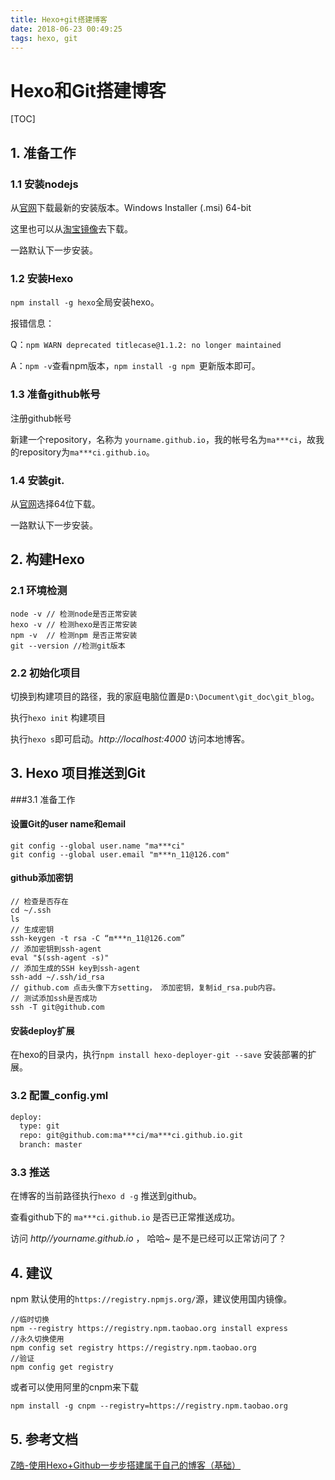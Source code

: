 ```yaml
---
title: Hexo+git搭建博客
date: 2018-06-23 00:49:25
tags: hexo, git
---
```


# Hexo和Git搭建博客
[TOC]
## 1. 准备工作

### 1.1 安装nodejs

  从[官网](https://nodejs.org/en/download/)下载最新的安装版本。Windows Installer (.msi) 64-bit
 
  这里也可以从[淘宝镜像](https://npm.taobao.org/)去下载。
 
  一路默认下一步安装。

### 1.2 安装Hexo

 `npm install -g hexo`全局安装hexo。

 报错信息：

 Q：`npm WARN deprecated titlecase@1.1.2: no longer maintained`
 
 A：`npm -v`查看npm版本，`npm install -g npm `更新版本即可。

### 1.3 准备github帐号

注册github帐号

新建一个repository，名称为 `yourname.github.io`，我的帐号名为`ma***ci`，故我的repository为`ma***ci.github.io`。

### 1.4 安装git.
 
 从[官网](https://git-scm.com/download/win)选择64位下载。
 
 一路默认下一步安装。

## 2. 构建Hexo

### 2.1 环境检测

```
node -v // 检测node是否正常安装
hexo -v // 检测hexo是否正常安装
npm -v  // 检测npm 是否正常安装
git --version //检测git版本
```

### 2.2 初始化项目

切换到构建项目的路径，我的家庭电脑位置是`D:\Document\git_doc\git_blog`。

执行`hexo init` 构建项目

执行`hexo s`即可启动。*http://localhost:4000* 访问本地博客。

## 3.  Hexo 项目推送到Git

###3.1 准备工作

####  设置Git的user name和email

```
git config --global user.name "ma***ci"
git config --global user.email "m***n_11@126.com"
```

#### github添加密钥

```
// 检查是否存在
cd ~/.ssh
ls
// 生成密钥
ssh-keygen -t rsa -C “m***n_11@126.com”
// 添加密钥到ssh-agent
eval "$(ssh-agent -s)"
// 添加生成的SSH key到ssh-agent
ssh-add ~/.ssh/id_rsa
// github.com 点击头像下方setting， 添加密钥，复制id_rsa.pub内容。
// 测试添加ssh是否成功
ssh -T git@github.com
```

#### 安装deploy扩展

在hexo的目录内，执行`npm install hexo-deployer-git --save` 安装部署的扩展。

### 3.2 配置_config.yml

```xml
deploy:
  type: git
  repo: git@github.com:ma***ci/ma***ci.github.io.git
  branch: master
```

### 3.3 推送

在博客的当前路径执行`hexo d -g` 推送到github。

查看github下的 `ma***ci.github.io` 是否已正常推送成功。

访问 *http//yourname.github.io*  ， 哈哈~ 是不是已经可以正常访问了？

## 4. 建议

npm 默认使用的`https://registry.npmjs.org/`源，建议使用国内镜像。

```
//临时切换
npm --registry https://registry.npm.taobao.org install express
//永久切换使用
npm config set registry https://registry.npm.taobao.org
//验证
npm config get registry
```

或者可以使用阿里的cnpm来下载

```
npm install -g cnpm --registry=https://registry.npm.taobao.org
```

## 5. 参考文档

[Z皓-使用Hexo+Github一步步搭建属于自己的博客（基础）](https://www.cnblogs.com/fengxiongZz/p/7707219.html)